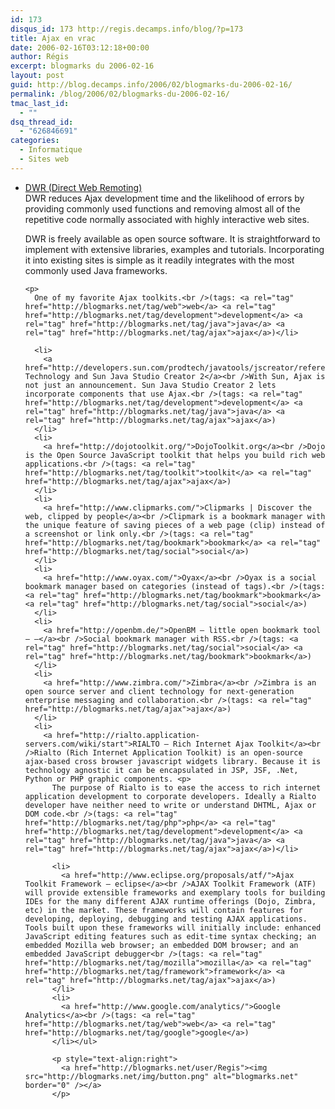 ```yaml
---
id: 173
disqus_id: 173 http://regis.decamps.info/blog/?p=173
title: Ajax en vrac
date: 2006-02-16T03:12:18+00:00
author: Régis
excerpt: blogmarks du 2006-02-16
layout: post
guid: http://blog.decamps.info/2006/02/blogmarks-du-2006-02-16/
permalink: /blog/2006/02/blogmarks-du-2006-02-16/
tmac_last_id:
  - ""
dsq_thread_id:
  - "626846691"
categories:
  - Informatique
  - Sites web
---
```

<ul class="blogmarks">
  <li>
    <a href="http://getahead.ltd.uk/dwr">DWR (Direct Web Remoting)</a><br />DWR reduces Ajax development time and the likelihood of errors by providing commonly used functions and removing almost all of the repetitive code normally associated with highly interactive web sites. <p>
      DWR is freely available as open source software. It is straightforward to implement with extensive libraries, examples and tutorials. Incorporating it into existing sites is simple as it readily integrates with the most commonly used Java frameworks.
    </p>
    
    <p>
      One of my favorite Ajax toolkits.<br />(tags: <a rel="tag" href="http://blogmarks.net/tag/web">web</a> <a rel="tag" href="http://blogmarks.net/tag/development">development</a> <a rel="tag" href="http://blogmarks.net/tag/java">java</a> <a rel="tag" href="http://blogmarks.net/tag/ajax">ajax</a>)</li> 
      
      <li>
        <a href="http://developers.sun.com/prodtech/javatools/jscreator/reference/fi/2/ajax.html">AJAX Technology and Sun Java Studio Creator 2</a><br />With Sun, Ajax is not just an announcement. Sun Java Studio Creator 2 lets incorporate components that use Ajax.<br />(tags: <a rel="tag" href="http://blogmarks.net/tag/development">development</a> <a rel="tag" href="http://blogmarks.net/tag/java">java</a> <a rel="tag" href="http://blogmarks.net/tag/ajax">ajax</a>)
      </li>
      <li>
        <a href="http://dojotoolkit.org/">DojoToolkit.org</a><br />Dojo is the Open Source JavaScript toolkit that helps you build rich web applications.<br />(tags: <a rel="tag" href="http://blogmarks.net/tag/toolkit">toolkit</a> <a rel="tag" href="http://blogmarks.net/tag/ajax">ajax</a>)
      </li>
      <li>
        <a href="http://www.clipmarks.com/">Clipmarks | Discover the web, clipped by people</a><br />Clipmark is a bookmark manager with the unique feature of saving pieces of a web page (clip) instead of a screenshot or link only.<br />(tags: <a rel="tag" href="http://blogmarks.net/tag/bookmark">bookmark</a> <a rel="tag" href="http://blogmarks.net/tag/social">social</a>)
      </li>
      <li>
        <a href="http://www.oyax.com/">Oyax</a><br />Oyax is a social bookmark manager based on categories (instead of tags).<br />(tags: <a rel="tag" href="http://blogmarks.net/tag/bookmark">bookmark</a> <a rel="tag" href="http://blogmarks.net/tag/social">social</a>)
      </li>
      <li>
        <a href="http://openbm.de/">OpenBM – little open bookmark tool – –</a><br />Social bookmark manager with RSS.<br />(tags: <a rel="tag" href="http://blogmarks.net/tag/social">social</a> <a rel="tag" href="http://blogmarks.net/tag/bookmark">bookmark</a>)
      </li>
      <li>
        <a href="http://www.zimbra.com/">Zimbra</a><br />Zimbra is an open source server and client technology for next-generation enterprise messaging and collaboration.<br />(tags: <a rel="tag" href="http://blogmarks.net/tag/ajax">ajax</a>)
      </li>
      <li>
        <a href="http://rialto.application-servers.com/wiki/start">RIALTO – Rich Internet Ajax Toolkit</a><br />Rialto (Rich Internet Application Toolkit) is an open-source ajax-based cross browser javascript widgets library. Because it is technology agnostic it can be encapsulated in JSP, JSF, .Net, Python or PHP graphic components. <p>
          The purpose of Rialto is to ease the access to rich internet application development to corporate developers. Ideally a Rialto developer have neither need to write or understand DHTML, Ajax or DOM code.<br />(tags: <a rel="tag" href="http://blogmarks.net/tag/php">php</a> <a rel="tag" href="http://blogmarks.net/tag/development">development</a> <a rel="tag" href="http://blogmarks.net/tag/java">java</a> <a rel="tag" href="http://blogmarks.net/tag/ajax">ajax</a>)</li> 
          
          <li>
            <a href="http://www.eclipse.org/proposals/atf/">Ajax Toolkit Framework – eclipse</a><br />AJAX Toolkit Framework (ATF) will provide extensible frameworks and exemplary tools for building IDEs for the many different AJAX runtime offerings (Dojo, Zimbra, etc) in the market. These frameworks will contain features for developing, deploying, debugging and testing AJAX applications. Tools built upon these frameworks will initially include: enhanced JavaScript editing features such as edit-time syntax checking; an embedded Mozilla web browser; an embedded DOM browser; and an embedded JavaScript debugger<br />(tags: <a rel="tag" href="http://blogmarks.net/tag/mozilla">mozilla</a> <a rel="tag" href="http://blogmarks.net/tag/framework">framework</a> <a rel="tag" href="http://blogmarks.net/tag/ajax">ajax</a>)
          </li>
          <li>
            <a href="http://www.google.com/analytics/">Google Analytics</a><br />(tags: <a rel="tag" href="http://blogmarks.net/tag/web">web</a> <a rel="tag" href="http://blogmarks.net/tag/google">google</a>)
          </li></ul> 
          
          <p style="text-align:right">
            <a href="http://blogmarks.net/user/Regis"><img src="http://blogmarks.net/img/button.png" alt="blogmarks.net" border="0" /></a>
          </p>
